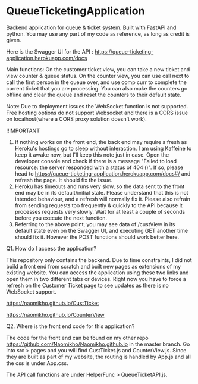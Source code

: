# QueueTicketingApplication
Backend application for queue & ticket system. Built with FastAPI and python. 
You may use any part of my code as reference, as long as credit is given.

Here is the Swagger UI for the API : https://queue-ticketing-application.herokuapp.com/docs

Main functions: On the customer ticket view, you can take a new ticket and view counter & queue status. On the counter view, you can use call next to call the first person in the queue over, and use comp curr to complete the current ticket that you are processing. You can also make the counters go offline and clear the queue and reset the counters to their default state.  

Note: Due to deployment issues the WebSocket function is not supported. Free hosting options do not support Websocket and there is a CORS issue on localhost(where a CORS proxy solution doesn't work). 

!!IMPORTANT
1. If nothing works on the front end, the back end may require a fresh as Heroku's hostings go to sleep without interaction. I am using Kaffeine to keep it awake now, but I'll keep this note just in case. Open the developer console and check if there is a message "Failed to load resource: the server responded with a status of 404 ()". If so, please head to https://queue-ticketing-application.herokuapp.com/docs#/ and refresh the page. It should fix the issue. 
2. Heroku has timeouts and runs very slow, so the data sent to the front end may be in its default/initial state. Please understand that this is not intended behaviour, and a refresh will normally fix it. Please also refrain from sending requests too frequently & quickly to the API because it processes requests very slowly. Wait for at least a couple of seconds before you execute the next function. 
3. Referring to the above point, you may see data of /custView in its default state even on the Swagger UI, and executing GET another time should fix it. However the POST functions should work better here. 

Q1. How do I access the application?

This repository only contains the backend. Due to time constraints, I did not build a front end from scratch and built new pages as extensions
of my existing website. You can access the application using these two links and open them in two different tabs or devices. Right now you have to force a refresh on the Customer Ticket page to see updates as there is no WebSocket support. 

https://naomikho.github.io/CustTicket

https://naomikho.github.io/CounterView

Q2. Where is the front end code for this application? 

The code for the front end can be found on my other repo https://github.com/Naomikho/Naomikho.github.io in the master branch. Go into src > pages and you will find CustTicket.js and CounterView.js. Since they are built as part of my website, the routing is handled by App.js and all the css is under App.css. 

The API call functions are under HelperFunc > QueueTicketAPI.js. 
